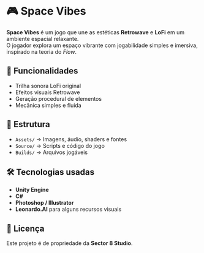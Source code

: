 # 🎮 Space Vibes

**Space Vibes** é um jogo que une as estéticas **Retrowave** e **LoFi** em um ambiente espacial relaxante.  
O jogador explora um espaço vibrante com jogabilidade simples e imersiva, inspirado na teoria do *Flow*.

## 🚀 Funcionalidades
- Trilha sonora LoFi original
- Efeitos visuais Retrowave
- Geração procedural de elementos
- Mecânica simples e fluida

## 📂 Estrutura
- `Assets/` → Imagens, áudio, shaders e fontes
- `Source/` → Scripts e código do jogo
- `Builds/` → Arquivos jogáveis

## 🛠️ Tecnologias usadas
- **Unity Engine**
- **C#**
- **Photoshop / Illustrator**
- **Leonardo.AI** para alguns recursos visuais

## 📜 Licença
Este projeto é de propriedade da **Sector 8 Studio**.
